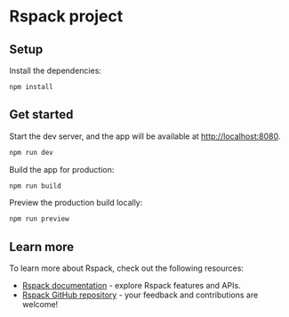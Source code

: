 # Rspack project

## Setup

Install the dependencies:

```bash
npm install
```

## Get started

Start the dev server, and the app will be available at <http://localhost:8080>.

```bash
npm run dev
```

Build the app for production:

```bash
npm run build
```

Preview the production build locally:

```bash
npm run preview
```

## Learn more

To learn more about Rspack, check out the following resources:

- [Rspack documentation](https://rspack.rs) - explore Rspack features and APIs.
- [Rspack GitHub repository](https://github.com/web-infra-dev/rspack) - your feedback and contributions are welcome!
